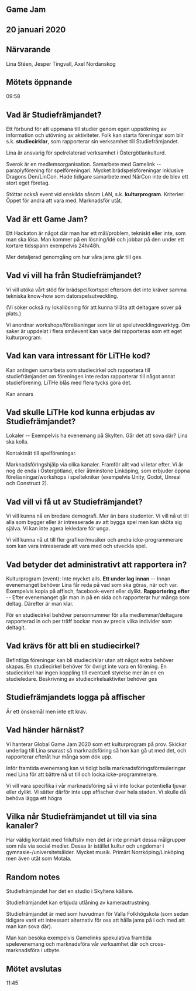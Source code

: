 ## Game Jam
## 20 januari 2020

## Närvarande
Lina Stéen, Jesper Tingvall, Axel Nordanskog

## Mötets öppnande
09:58

## Vad är Studiefrämjandet?
Ett förbund för att uppmana till studier genom egen uppsökning av information och utövning av aktiviteter.
Folk kan starta föreningar som blir s.k. **studiecirklar**, som rapporterar sin verksamhet till Studiefrämjandet.

Lina är ansvarig för spelrelaterad verksamhet i Östergötlankulturd.

Sverok är en medlemsorganisation.
Samarbete med Gamelink -- paraplyförening för spelföreningari.
Mycket brädspelsföreningar inklusive Dragons Den/LinCon.
Hade tidigare samarbete med NärCon inte de blev ett stort eget företag.

Stöttar också event vid enskilda såsom LAN, s.k. **kulturprogram**.
Kriterier: Öppet för andra att vara med. Marknadsför utåt.

## Vad är ett Game Jam?
Ett Hackaton är något där man har ett mål/problem, tekniskt eller inte, som man ska lösa.
Man kommer på en lösning/idé och jobbar på den under ett kortare tidsspann exempelvis 24h/48h.

Mer detaljerad genomgång om hur våra jams går till ges.

## Vad vi vill ha från Studiefrämjandet?
Vi vill utöka vårt stöd för brädspel/kortspel eftersom det inte kräver samma tekniska know-how som datorspelsutveckling.

(Vi söker också ny lokallösning för att kunna tillåta att deltagare sover på plats.)

Vi anordnar workshops/föreläsningar som lär ut spelutvecklingsverktyg.
Om saker är uppdelat i flera småevent kan varje del rapporteras som ett eget kulturprogram.

## Vad kan vara intressant för LiTHe kod?
Kan antingen samarbeta som studiecirkel och rapportera till studiefrämjandet om föreningen inte redan rapporterar till något annat studieförening.
LiTHe blås med flera tycks göra det.

Kan annars 

## Vad skulle LiTHe kod kunna erbjudas av Studiefrämjandet?
Lokaler -- Exempelvis ha evenemang på Skylten.
Går det att sova där?
Lina ska kolla.

Kontaktnät till spelföreningar.

Marknadsföringshjälp via olika kanaler.
Framför allt vad vi letar efter.
Vi är nog de enda i Östergötland, eller åtminstone Linköping, som erbjuder öppna föreläsningar/workshops i speltekniker (exempelvis Unity, Godot, Unreal och Construct 2).

## Vad vill vi få ut av Studiefrämjandet?
Vi vill kunna nå en bredare demografi.
Mer än bara studenter.
Vi vill nå ut till alla som bygger eller är intresserade av att bygga spel men kan sköta sig själva.
Vi kan inte agera lekledare för unga.

Vi vill kunna nå ut till fler grafiker/musiker och andra icke-programmerare som kan vara intresserade att vara med och utveckla spel.

## Vad betyder det administrativt att rapportera in?
Kulturprogram (event):
Inte mycket alls.
**Ett under lag innan** -- Innan evenemanget behöver Lina får reda på vad som ska göras, när och var. Exempelvis kopia på affisch, facebook-event eller dylikt.
**Rapportering efter** -- Efter evenemanget går man in på en sida och rapporterar hur många som deltag.
Därefter är man klar.

För en studiecirkel behöver personnummer för alla medlemmar/deltagare rapporterad in och per träff bockar man av precis vilka individer som deltagit.

## Vad krävs för att bli en studiecirkel?
Befintliga föreningar kan bli studiecirklar utan att något extra behöver skapas.
En studiecirkel behöver för övrigt inte vara en förening.
En studiecirkel har ingen koppling till eventuell styrelse mer än en en studieledare.
Beskrivning av studiecirkelsaktiviter behöver ges

## Studiefrämjandets logga på affischer
Är ett önskemål men inte ett krav.

## Vad händer härnäst?
Vi hanterar Global Game Jam 2020 som ett kulturprogram på prov.
Skickar underlag till Lina snarast så marknadsföring så hon kan gå ut med det, och rapporterar efteråt hur många som dök upp.

Inför framtida evenemang kan vi tidigt bolla marknadsföringsförmuleringar med Lina för att bättre nå ut till och locka icke-programmerare.

Vi vill vara specifika i vår marknadsföring så vi inte lockar potentiella tjuvar eller dylikt.
Vi sätter därför inte upp affischer över hela staden.
Vi skulle då behöva lägga ett högra 

## Vilka når Studiefrämjandet ut till via sina kanaler?
Har väldig kontakt med friluftsliv men det är inte primärt dessa målgrupper som nås via social medier.
Dessa är istället kultur och ungdomar i gymnasie-/universitetsålder.
Mycket musik.
Primärt Norrköping/Linköping men även utåt som Motala.

## Random notes
Studiefrämjandet har det en studio i Skyltens källare.

Studiefrämjandet kan erbjuda utlåning av kamerautrustning.

Studiefrämjandet är med som huvudman för Valla Folkhögskola (som sedan tidigare varit ett intressant alternativ för oss att hålla jams på i och med att man kan sova där).

Man kan besöka exempelvis Gamelinks spekulativa framtida spelevenemang och marknadsföra vår verksamhet där och cross-marknadsföra i utbyte.

## Mötet avslutas
11:45
